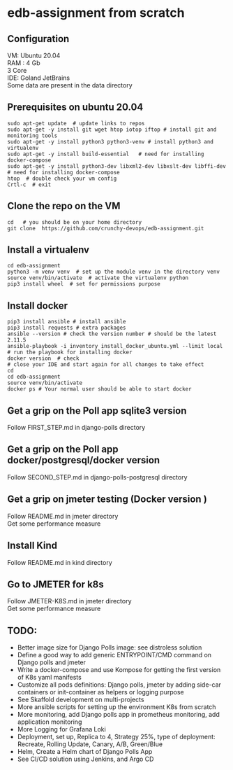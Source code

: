 # edb-assignment from scratch

## Configuration 
VM: Ubuntu 20.04  
RAM : 4 Gb    
3 Core  
IDE: Goland  JetBrains  
Some data are present in the data directory

## Prerequisites on ubuntu 20.04
```shell
sudo apt-get update  # update links to repos
sudo apt-get -y install git wget htop iotop iftop # install git and monitoring tools
sudo apt-get -y install python3 python3-venv # install python3 and virtualenv
sudo apt-get -y install build-essential   # need for installing docker-compose
sudo apt-get -y install python3-dev libxml2-dev libxslt-dev libffi-dev # need for installing docker-compose
htop  # double check your vm config
Crtl-c  # exit
```

## Clone the repo  on the VM
```shell
cd   # you should be on your home directory
git clone  https://github.com/crunchy-devops/edb-assignment.git
```

## Install a virtualenv
```shell
cd edb-assignment
python3 -m venv venv  # set up the module venv in the directory venv
source venv/bin/activate  # activate the virtualenv python
pip3 install wheel  # set for permissions purpose
```

## Install docker 
```shell
pip3 install ansible # install ansible
pip3 install requests # extra packages
ansible --version # check the version number # should be the latest 2.11.5
ansible-playbook -i inventory install_docker_ubuntu.yml --limit local  # run the playbook for installing docker
docker version  # check 
# close your IDE and start again for all changes to take effect
cd
cd edb-assignment
source venv/bin/activate
docker ps # Your normal user should be able to start docker  
```

## Get a grip on the Poll app sqlite3 version
Follow FIRST_STEP.md in django-polls directory

## Get a grip on the Poll app docker/postgresql/docker version
Follow SECOND_STEP.md in django-polls-postgresql  directory

## Get a grip on jmeter testing (Docker version )
Follow README.md in jmeter directory   
Get some performance measure  

## Install Kind
Follow README.md in kind directory

## Go to JMETER for k8s 
Follow JMETER-K8S.md in jmeter directory  
Get some performance measure  

## TODO: 
- Better image size for Django Polls image: see distroless solution  
- Define a good way to add generic ENTRYPOINT/CMD command on Django polls and jmeter  
- Write a docker-compose and use Kompose for getting the first version of K8s yaml manifests  
- Customize all pods definitions: Django polls, jmeter by adding side-car containers or init-container as helpers or logging purpose     
- See Skaffold development on multi-projects     
- More ansible scripts for setting up the environment K8s from scratch  
- More monitoring, add Django polls app in prometheus monitoring, add application monitoring     
- More Logging for Grafana Loki   
- Deployment, set up, Replica to 4, Strategy 25%, type of deployment: Recreate, Rolling Update, Canary, A/B, Green/Blue  
- Helm, Create a Helm chart of Django Polls App
- See CI/CD solution using Jenkins, and Argo CD    
